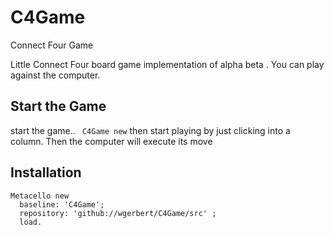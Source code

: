 # C4Game
Connect Four Game

Little Connect Four board game implementation of alpha beta .
You can play against the computer.

## Start the Game
start the game..
``` C4Game new```
then start playing by just clicking into a column. Then the computer will execute its move

## Installation
```
Metacello new
  baseline: 'C4Game';
  repository: 'github://wgerbert/C4Game/src' ;
  load.
```
